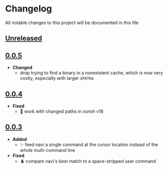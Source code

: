 # Changelog
All notable changes to this project will be documented in this file

[unreleased]: https://github.com/eugenesvk/xontrib-navi/compare/0.0.5...HEAD
## [Unreleased]
<!-- - ✨ __Added__ -->
  <!-- + new features -->
<!-- - Δ __Changed__ -->
  <!-- + changes in existing functionality -->
<!-- - 🐞 __Fixed__ -->
  <!-- + bug fixes -->
<!-- - 💩 __Deprecated__ -->
  <!-- + soon-to-be removed features -->
<!-- - 🗑️ __Removed__ -->
  <!-- + now removed features -->
<!-- - 🔒 __Security__ -->
  <!-- + vulnerabilities -->

[0.0.5]: https://github.com/eugenesvk/xontrib-navi/releases/tag/0.0.5
## [0.0.5]
  - __Changed__
    + drop trying to find a binary in a nonexistent cache, which is now very costly, especially with larger `$PATH`s

[0.0.4]: https://github.com/eugenesvk/xontrib-navi/releases/tag/0.0.4
## [0.0.4]
  - __Fixed__
    + 🐞 work with changed paths in xonsh v18

[0.0.3]: https://github.com/eugenesvk/xontrib-navi/releases/tag/0.0.3
## [0.0.3]
  - __Added__
    + :sparkles: feed navi a single command at the cursor location instead of the whole multi-command line
  - __Fixed__
    + :beetle: compare navi's best match to a space-stripped user command
